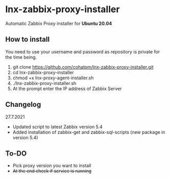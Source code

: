 # lnx-zabbix-proxy-installer

Automatic Zabbix Proxy installer for **Ubuntu 20.04**

## How to install

You need to use your username and password as repository is private for the time being.

1. git clone https://github.com/cohatom/lnx-zabbix-proxy-installer.git
2. cd lnx-zabbix-proxy-installer
3. chmod +x lnx-proxy-agent-installer.sh
4. ./lnx-zabbix-proxy-installer.sh
5. At the prompt enter the IP address of Zabbix Server


## Changelog
27.7.2021
* Updated script to latest Zabbix version 5.4
* Added installation of zabbix-get and zabbix-sql-scripts (new package in version 5.4)
## To-DO

* Pick proxy version you want to install
* ~~At the end check if service is running~~
